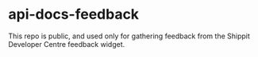 # api-docs-feedback
This repo is public, and used only for gathering feedback from the Shippit Developer Centre feedback widget.
